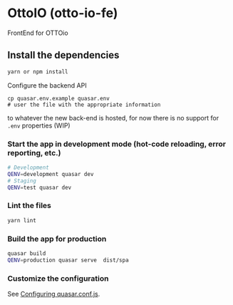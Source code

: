 # OttoIO (otto-io-fe)

FrontEnd for OTTOio

## Install the dependencies

```bash
yarn or npm install
```

Configure the backend API

    cp quasar.env.example quasar.env
    # user the file with the appropriate information

to whatever the new back-end is hosted, for now there is no support for `.env` properties (WIP)

### Start the app in development mode (hot-code reloading, error reporting, etc.)

```bash
# Development
QENV=development quasar dev
# Staging
QENV=test quasar dev
```

### Lint the files

```bash
yarn lint
```

### Build the app for production

```bash
quasar build
QENV=production quasar serve  dist/spa
```

### Customize the configuration

See [Configuring quasar.conf.js](https://quasar.dev/quasar-cli/quasar-conf-js).

